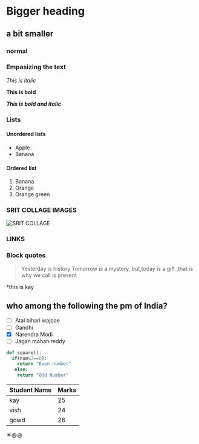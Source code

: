 # Bigger heading
## a bit smaller
### normal

### Empasizing the text

*This is italic*

**This is bold**

***This is bold and italic***

### Lists 

#### Unordered lists 
* Apple
* Banana

#### Ordered list 
1. Banana
2. Orange
  1. Orange green
  
  
 ### SRIT COLLAGE IMAGES
 ![ SRIT COLLAGE ](https://www.srit.ac.in/images/slider/12.jpg)
 
 ### LINKS
### Block quotes
>Yesterday is history
>Tomorrow is a mystery,
>but,today is a gift ,that is why we call is present

\*this is kay
## who among the following the pm of India?
- [ ] Atal bihari wajpae
- [ ] Gandhi
- [x] Narendra Modi
- [ ] Jagan mohan reddy

```python
def square():
  if(num%2==0):
    return "Even number"
   else:
    return "Odd Number"
```

Student Name | Marks
-------------|------
kay|25
vish|24
gowd|26

:umbrella::laughing::laughing:

